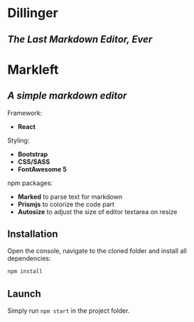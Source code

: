 # Dillinger
## _The Last Markdown Editor, Ever_


# Markleft
## _A simple markdown editor_
Framework:
- **React**

Styling:
- **Bootstrap**
- **CSS/SASS**
- **FontAwesome 5**

npm packages:
- **Marked** to parse text for markdown
- **Prismjs** to colorize the code part
- **Autosize** to adjust the size of editor textarea on resize

## Installation

Open the console, navigate to the cloned folder and install all dependencies:
```sh
npm install
```

## Launch
Simply run ```npm start``` in the project folder.
